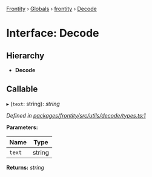 [Frontity](../README.md) › [Globals](../globals.md) › [frontity](../modules/frontity.md) › [Decode](frontity.decode.md)

# Interface: Decode

## Hierarchy

* **Decode**

## Callable

▸ (`text`: string): *string*

*Defined in [packages/frontity/src/utils/decode/types.ts:1](https://github.com/frontity/frontity/blob/8f93b4e4/packages/frontity/src/utils/decode/types.ts#L1)*

**Parameters:**

Name | Type |
------ | ------ |
`text` | string |

**Returns:** *string*
